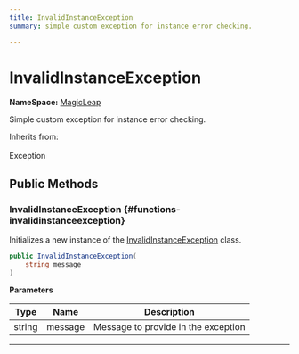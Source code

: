 ```yaml
---
title: InvalidInstanceException
summary: simple custom exception for instance error checking. 

---
```


# InvalidInstanceException



**NameSpace:** 
[MagicLeap](/unity-api/api/UnityEngine.XR.MagicLeap/UnityEngine.XR.MagicLeap.md) 


Simple custom exception for instance error checking.   


Inherits from: <br></br>Exception




## Public Methods

###  InvalidInstanceException {#functions-invalidinstanceexception}

Initializes a new instance of the [InvalidInstanceException](/unity-api/api/UnityEngine.XR.MagicLeap/UnityEngine.XR.MagicLeap.InvalidInstanceException.md) class. 

```csharp
public InvalidInstanceException(
    string message
)
```


**Parameters**

| Type | Name  | Description  | 
|--|--|--|
| string |message|Message to provide in the exception|






-----------

